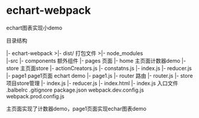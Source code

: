 # echart-webpack
echart图表实现小demo

目录结构

|- echart-webpack
    >|- dist/     打包文件
    >|- node_modules   
    |-src 
        |- components  额外组件
        |- pages   页面
            |- home  主页面计数器demo
                |- store 主页面store
                    |- actionCreators.js
                    |- constatns.js
                    |- index.js
                    |- reducer.js
            |- page1 page1页面  echart demo
                |- page1.js
        |- router 路由
            |- router.js
        |- store  项目store管理
            |- index.js 
            |- reducer.js
        |- index.html 
        |- index.js 入口文件
    .balbelrc
    .gitignore
    package.json
    webpack.dev.config.js
    webpack.prod.config.js
            
主页面实现了计数器demo，page1页面实现echar图表demo

